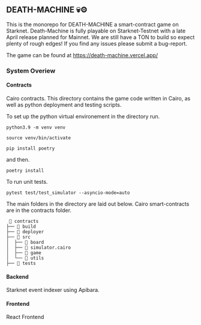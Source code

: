 ##       
 ##       DEATH-MACHINE 💀⚙️

This is the monorepo for DEATH-MACHINE a smart-contract game on Starknet.  Death-Machine is fully playable on Starknet-Testnet with a late April release planned for Mainnet.  We are still have a TON to build so expect plenty of rough edges!  If you find any issues please submit a bug-report.    

The game can be found at https://death-machine.vercel.app/    

### System Overiew 

#### Contracts

Cairo contracts.  This directory contains the game code written in Cairo, as well as python deployment and testing scripts.  

To set up the python virtual environement in the directory run.

`python3.9 -m venv venv`

`source venv/bin/activate`

`pip install poetry`

and then.

`poetry install`

To run unit tests. 

`pytest test/test_simulator --asyncio-mode=auto`

The main folders in the directory are laid out below.  Cairo smart-contracts are in the contracts folder. 

```
  contracts
├──  build
├──  deployer
├──  src
│  ├──  board
│  ├──  simulator.cairo
│  ├──  game
│  └──  utils
├──  tests
```

#### Backend

Starknet event indexer using Apibara.

#### Frontend

React Frontend

